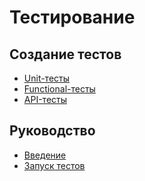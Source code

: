Тестирование
===

## Создание тестов

* [Unit-тесты](create-unit.md)
* [Functional-тесты](create-functional.md)
* [API-тесты](create-api.md)

## Руководство

* [Введение](intro.md)
* [Запуск тестов](run.md)
